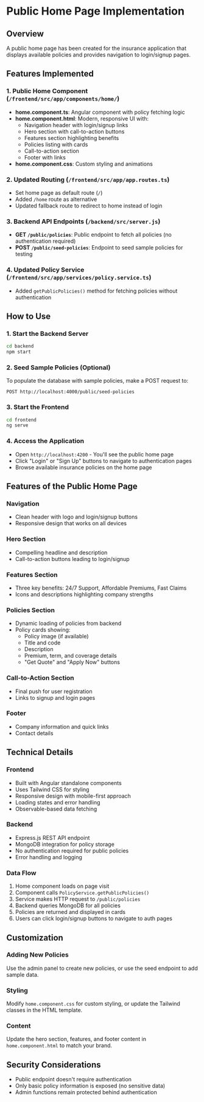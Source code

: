# Public Home Page Implementation

## Overview
A public home page has been created for the insurance application that displays available policies and provides navigation to login/signup pages.

## Features Implemented

### 1. Public Home Component (`/frontend/src/app/components/home/`)
- **home.component.ts**: Angular component with policy fetching logic
- **home.component.html**: Modern, responsive UI with:
  - Navigation header with login/signup links
  - Hero section with call-to-action buttons
  - Features section highlighting benefits
  - Policies listing with cards
  - Call-to-action section
  - Footer with links
- **home.component.css**: Custom styling and animations

### 2. Updated Routing (`/frontend/src/app/app.routes.ts`)
- Set home page as default route (`/`)
- Added `/home` route as alternative
- Updated fallback route to redirect to home instead of login

### 3. Backend API Endpoints (`/backend/src/server.js`)
- **GET `/public/policies`**: Public endpoint to fetch all policies (no authentication required)
- **POST `/public/seed-policies`**: Endpoint to seed sample policies for testing

### 4. Updated Policy Service (`/frontend/src/app/services/policy.service.ts`)
- Added `getPublicPolicies()` method for fetching policies without authentication

## How to Use

### 1. Start the Backend Server
```bash
cd backend
npm start
```

### 2. Seed Sample Policies (Optional)
To populate the database with sample policies, make a POST request to:
```
POST http://localhost:4000/public/seed-policies
```

### 3. Start the Frontend
```bash
cd frontend
ng serve
```

### 4. Access the Application
- Open `http://localhost:4200` - You'll see the public home page
- Click "Login" or "Sign Up" buttons to navigate to authentication pages
- Browse available insurance policies on the home page

## Features of the Public Home Page

### Navigation
- Clean header with logo and login/signup buttons
- Responsive design that works on all devices

### Hero Section
- Compelling headline and description
- Call-to-action buttons leading to login/signup

### Features Section
- Three key benefits: 24/7 Support, Affordable Premiums, Fast Claims
- Icons and descriptions highlighting company strengths

### Policies Section
- Dynamic loading of policies from backend
- Policy cards showing:
  - Policy image (if available)
  - Title and code
  - Description
  - Premium, term, and coverage details
  - "Get Quote" and "Apply Now" buttons

### Call-to-Action Section
- Final push for user registration
- Links to signup and login pages

### Footer
- Company information and quick links
- Contact details

## Technical Details

### Frontend
- Built with Angular standalone components
- Uses Tailwind CSS for styling
- Responsive design with mobile-first approach
- Loading states and error handling
- Observable-based data fetching

### Backend
- Express.js REST API endpoint
- MongoDB integration for policy storage
- No authentication required for public policies
- Error handling and logging

### Data Flow
1. Home component loads on page visit
2. Component calls `PolicyService.getPublicPolicies()`
3. Service makes HTTP request to `/public/policies`
4. Backend queries MongoDB for all policies
5. Policies are returned and displayed in cards
6. Users can click login/signup buttons to navigate to auth pages

## Customization

### Adding New Policies
Use the admin panel to create new policies, or use the seed endpoint to add sample data.

### Styling
Modify `home.component.css` for custom styling, or update the Tailwind classes in the HTML template.

### Content
Update the hero section, features, and footer content in `home.component.html` to match your brand.

## Security Considerations
- Public endpoint doesn't require authentication
- Only basic policy information is exposed (no sensitive data)
- Admin functions remain protected behind authentication
